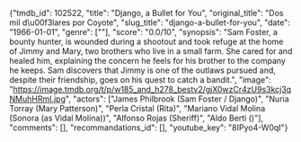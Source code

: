 {"tmdb_id": 102522, "title": "Django, a Bullet for You", "original_title": "Dos mil d\u00f3lares por Coyote", "slug_title": "django-a-bullet-for-you", "date": "1966-01-01", "genre": [""], "score": "0.0/10", "synopsis": "Sam Foster, a bounty hunter, is wounded during a shootout and took refuge at the home of Jimmy and Mary, two brothers who live in a small farm. She cared for and healed him, explaining the concern he feels for his brother to the company he keeps. Sam discovers that Jimmy is one of the outlaws pursued and, despite their friendship, goes on his quest to catch a bandit.", "image": "https://image.tmdb.org/t/p/w185_and_h278_bestv2/gjX0wzCr4zU9s3kcj3qNMuhHRmI.jpg", "actors": ["James Philbrook (Sam Foster / Django)", "Nuria Torray (Mary Patterson)", "Perla Cristal (Rita)", "Mariano Vidal Molina (Sonora (as Vidal Molina))", "Alfonso Rojas (Sheriff)", "Aldo Berti ()"], "comments": [], "recommandations_id": [], "youtube_key": "8IPyo4-W0qI"}